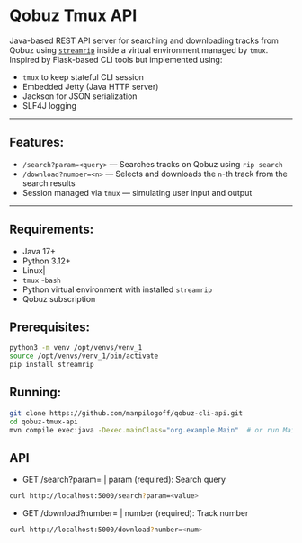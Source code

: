 # Qobuz Tmux API

Java-based REST API server for searching and downloading tracks from Qobuz using [`streamrip`](https://github.com/beurtschipper/streamrip) inside a virtual environment managed by `tmux`. Inspired by Flask-based CLI tools but implemented using:
- `tmux` to keep stateful CLI session
- Embedded Jetty (Java HTTP server)
- Jackson for JSON serialization
- SLF4J logging

---

## Features:

- `/search?param=<query>` — Searches tracks on Qobuz using `rip search`
- `/download?number=<n>` — Selects and downloads the `n`-th track from the search results
- Session managed via `tmux` — simulating user input and output

---

## Requirements:

- Java 17+
- Python 3.12+
- Linux|
- `tmux`
-`bash`
- Python virtual environment with installed `streamrip`
- Qobuz subscription


## Prerequisites:

```bash
python3 -m venv /opt/venvs/venv_1
source /opt/venvs/venv_1/bin/activate
pip install streamrip
```

## Running:

```bash 
git clone https://github.com/manpilogoff/qobuz-cli-api.git
cd qobuz-tmux-api
mvn compile exec:java -Dexec.mainClass="org.example.Main"  # or run Main.java via your IDE
```

## API 

  - GET /search?param=<query> | param (required): Search query
```bash
curl http://localhost:5000/search?param=<value>
``` 

  - GET /download?number=<num> | number (required): Track number
```bash
curl http://localhost:5000/download?number=<num>
```


